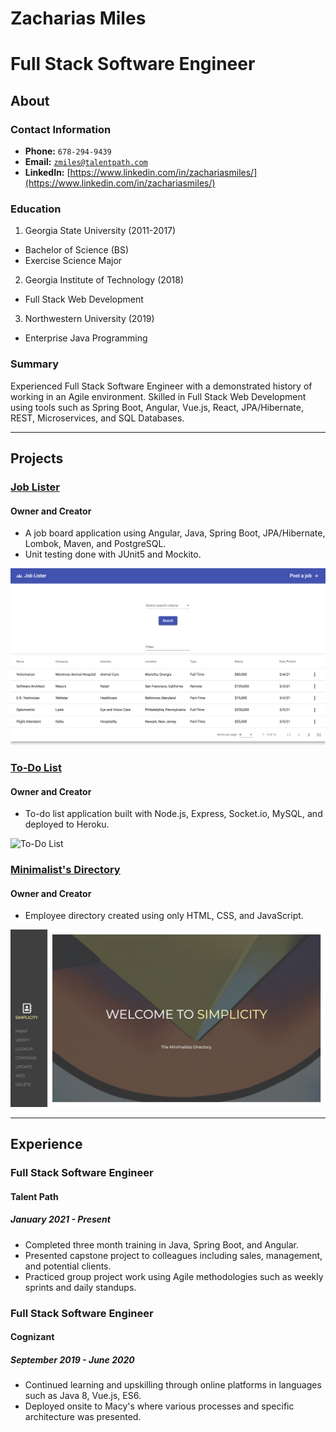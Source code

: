 # Zacharias Miles
# Full Stack Software Engineer

## About

### Contact Information
* **Phone:** `678-294-9439`
* **Email:** <a href="mailto:zmiles@talentpath.com">`zmiles@talentpath.com`</a>
* **LinkedIn:** [https://www.linkedin.com/in/zachariasmiles/](https://www.linkedin.com/in/zachariasmiles/)

### Education
1. Georgia State University (2011-2017)
* Bachelor of Science (BS)
* Exercise Science Major

2. Georgia Institute of Technology (2018)
* Full Stack Web Development

3. Northwestern University (2019)
* Enterprise Java Programming

### Summary
Experienced Full Stack Software Engineer with a demonstrated history of working in an Agile environment.
Skilled in Full Stack Web Development using tools such as Spring Boot, Angular, Vue.js, React, JPA/Hibernate, REST, Microservices, and SQL Databases.

---

## Projects

### [Job Lister](https://github.com/zmiles17/job-lister)
#### Owner and Creator
* A job board application using Angular, Java, Spring Boot, JPA/Hibernate, Lombok, Maven, and PostgreSQL.
* Unit testing done with JUnit5 and Mockito.

![Job Lister](/assets/joblister.png)

### [To-Do List](https://sequelize-todolist.herokuapp.com/)
#### Owner and Creator
* To-do list application built with Node.js, Express, Socket.io, MySQL, and deployed to Heroku.

![To-Do List](/assets/todolist.png)

### [Minimalist's Directory](https://zmiles17.github.io/Minimalists-Directory/)
#### Owner and Creator
* Employee directory created using only HTML, CSS, and JavaScript.

![Minimalist's Directory](/assets/minimalistsdirectory.png)

---

## Experience
### Full Stack Software Engineer
#### Talent Path
##### January 2021 - Present

* Completed three month training in Java, Spring Boot, and Angular.
* Presented capstone project to colleagues including sales, management, and potential clients.
* Practiced group project work using Agile methodologies such as weekly sprints and daily standups.

### Full Stack Software Engineer
#### Cognizant
##### September 2019 - June 2020

* Continued learning and upskilling through online platforms in languages such as Java 8, Vue.js, ES6.
* Deployed onsite to Macy's where various processes and specific architecture was presented.







